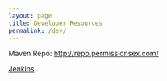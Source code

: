 ```yaml
---
layout: page
title: Developer Resources
permalink: /dev/
---
```


Maven Repo: http://repo.permissionsex.com/

[Jenkins](http://ci.nixium.com/view/PEX/)
